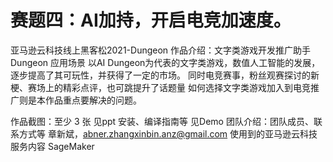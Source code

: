 # 赛题四：AI加持，开启电竞加速度。
亚马逊云科技线上黑客松2021-Dungeon
作品介绍：文字类游戏开发推广助手 Dungeon
应用场景
以AI Dungeon为代表的文字类游戏，数值人工智能的发展，逐步提高了其可玩性，并获得了一定的市场。
同时电竞赛事，粉丝观赛探讨的新梗、赛场上的精彩点评，也可跳提升了话题量
如何选择文字类游戏加入到电竞推广则是本作品重点要解决的问题。

作品截图：至少 3 张
见ppt
安装、编译指南等
见Demo
团队介绍：团队成员、联系方式等
章新斌，abner.zhangxinbin.anz@gmail.com
使用到的亚马逊云科技服务内容
SageMaker